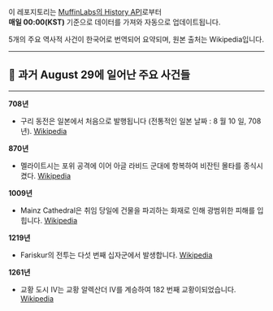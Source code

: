 

이 레포지토리는 [MuffinLabs의 History API](https://history.muffinlabs.com/date)로부터  
**매일 00:00(KST)** 기준으로 데이터를 가져와 자동으로 업데이트됩니다.

5개의 주요 역사적 사건이 한국어로 번역되어 요약되며, 원본 출처는 Wikipedia입니다.

---

## 📅 과거 **August 29**에 일어난 주요 사건들

---
**708년**
- 구리 동전은 일본에서 처음으로 발행됩니다 (전통적인 일본 날짜 : 8 월 10 일, 708 년).  [Wikipedia](https://wikipedia.org/wiki/Wad%C5%8Dkaichin)

**870년**
- 멜라이트시는 포위 공격에 이어 아글 라비드 군대에 항복하여 비잔틴 몰타를 종식시켰다.  [Wikipedia](https://wikipedia.org/wiki/Melite_(ancient_city))

**1009년**
- Mainz Cathedral은 취임 당일에 건물을 파괴하는 화재로 인해 광범위한 피해를 입 힙니다.  [Wikipedia](https://wikipedia.org/wiki/Mainz_Cathedral)

**1219년**
- Fariskur의 전투는 다섯 번째 십자군에서 발생합니다.  [Wikipedia](https://wikipedia.org/wiki/Battle_of_Fariskur_(1219))

**1261년**
- 교황 도시 IV는 교황 알렉산더 IV를 계승하여 182 번째 교황이되었습니다.  [Wikipedia](https://wikipedia.org/wiki/Pope_Urban_IV)
